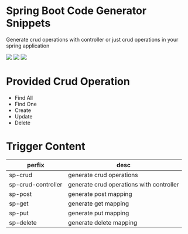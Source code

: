 # Spring Boot Code Generator Snippets

Generate crud operations with controller or just crud operations in your spring application

![](https://img.shields.io/github/stars/Sonal23520/spring-code-generator) ![](https://img.shields.io/github/issues/Sonal23520/spring-code-generator) ![](https://img.shields.io/github/forks/Sonal23520/spring-code-generator)

# Provided Crud Operation

- Find All
- Find One
- Create
- Update
- Delete

# Trigger Content

| perfix             | desc                                     |
| ------------------ | ---------------------------------------- |
| sp-crud            | generate crud operations                 |
| sp-crud-controller | generate crud operations with controller |
| sp-post            | generate post mapping                    |
| sp-get             | generate get mapping                     |
| sp-put             | generate put mapping                     |
| sp-delete          | generate delete mapping                  |
